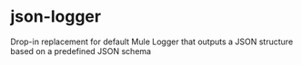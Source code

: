 # json-logger
Drop-in replacement for default Mule Logger that outputs a JSON structure based on a predefined JSON schema
